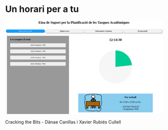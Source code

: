# Un horari per a tu

![Screenshot](captura.png)

Cracking the Bits - 
Dànae Canillas i Xavier Rubiés Cullell
